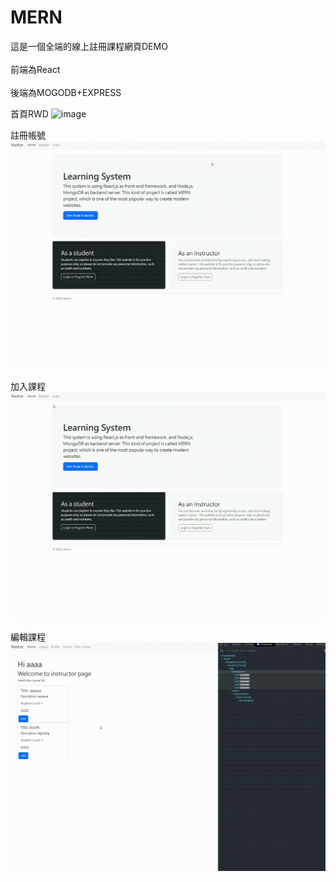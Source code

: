 # MERN
這是一個全端的線上註冊課程網頁DEMO<br>  
前端為React<br>  
後端為MOGODB+EXPRESS<br>  

首頁RWD
![image](https://github.com/wang19903/MERN/blob/master/RWD.gif)

註冊帳號
![image](https://github.com/wang19903/MERN/blob/master/register.gif)

加入課程
![image](https://github.com/wang19903/MERN/blob/master/enroll.gif)

編輯課程
![image](https://github.com/wang19903/MERN/blob/master/edit_course.gif)
